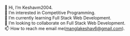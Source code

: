 👋 Hi, I’m Keshavm2004.       
👀 I’m interested in Competitive Programming.       
🌱 I’m currently learning Full Stack Web Development.   
💞️ I’m looking to collaborate on Full Stack Web Development.       
📫 How to reach me email me(manglakeshav6@gmail.com).

